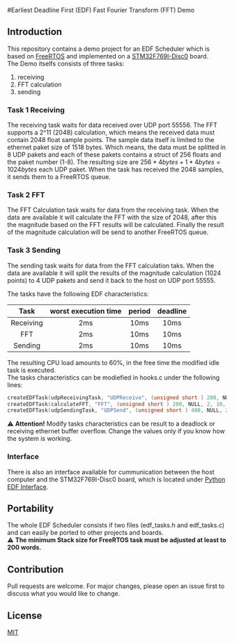 #Earliest Deadline First (EDF) Fast Fourier Transform (FFT) Demo

## Introduction

This repository contains a demo project for an EDF Scheduler which is based on [FreeRTOS](https://www.freertos.org/) and implemented on a [STM32F769I-Disc0](https://www.st.com/en/evaluation-tools/32f769idiscovery.html) board.  
The Demo itselfs consists of three tasks:

1. receiving
2. FFT calculation
3. sending

### Task 1 Receiving
The receiving task waits for data received over UDP port 55556. The FFT supports a 2^11 (2048) calculation, which means the received data must contain 2048 float sample points. The sample data itself is limited to the ethernet paket size of 1518 bytes. Which means, the data must be splitted in 8 UDP pakets and each of these pakets contains a struct of 256 floats and the paket number (1-8). The resulting size are $256 * 4 bytes + 1 * 4 bytes = 1024 bytes$ each UDP paket. When the task has received the 2048 samples, it sends them to a FreeRTOS queue.

### Task 2 FFT
The FFT Calculation task waits for data from the receiving task. When the data are available it will calculate the FFT with the size of 2048, after this the magnitude based on the FFT results will be calculated. Finally the result of the magnitude calculation will be send to another FreeRTOS queue.

### Task 3 Sending
The sending task waits for data from the FFT calculation taks. When the data are available it will split the results of the magnitude calculation (1024 points) to 4 UDP pakets and send it back to the host on UDP port 55555.

The tasks have the following EDF characteristics:

<center>

| Task          | worst execution time | period  | deadline |
|:-------------:|:--------------------:|:-------:|:--------:|
| Receiving     | 2ms                  | 10ms    | 10ms     |
| FFT           | 2ms                  | 10ms    | 10ms     |
| Sending       | 2ms                  | 10ms    | 10ms     |

</center>

The resulting CPU load amounts to 60%, in the free time the modified idle task is executed.  
The tasks characteristics can be modiefied in hooks.c under the following lines:
```C
createEDFTask(udpReceivingTask, "UDPReceive", (unsigned short ) 200, NULL, 2, 10, 10); // create Receiving task (wcet 2ms, period 10ms, deadline 10ms)
createEDFTask(calculateFFT, "FFT", (unsigned short ) 200, NULL, 2, 10, 10); // create FFT task (wcet 2ms, period 10ms, deadline 10ms)
createEDFTask(udpSendingTask, "UDPSend", (unsigned short ) 400, NULL, 2, 10, 10); // create Sending task (wcet 2ms, period 10ms, deadline 10ms)
```
:warning: **Attention!** Modify tasks characteristics can be result to a deadlock or receiving ethernet buffer overflow. Change the values only if you know how the system is working.


### Interface
There is also an interface available for cummunication between the host computer and the STM32F769I-Disc0 board, which is located under [Python EDF Interface](https://gitlab.fa-wi.de/punicawaikiki/edf-python-interface).

## Portability

The whole EDF Scheduler consists if two files (edf_tasks.h and edf_tasks.c) and can easily be ported to other projects and boards.  
:warning: **The minimum Stack size for FreeRTOS task must be adjusted at least to 200 words.**

## Contribution
Pull requests are welcome. For major changes, please open an issue first to discuss what you would like to change.

## License
[MIT](https://choosealicense.com/licenses/mit/)